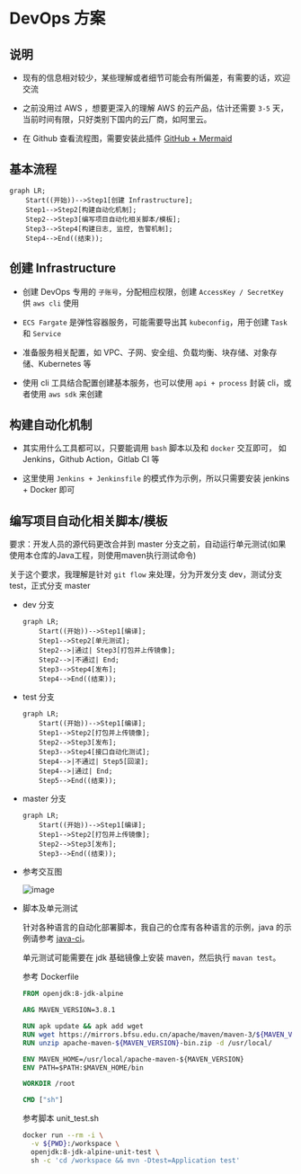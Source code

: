 # DevOps 方案

## 说明

- 现有的信息相对较少，某些理解或者细节可能会有所偏差，有需要的话，欢迎交流

- 之前没用过 AWS ，想要更深入的理解 AWS 的云产品，估计还需要 `3-5` 天，当前时间有限，只好类别下国内的云厂商，如阿里云。

- 在 Github 查看流程图，需要安装此插件 [GitHub + Mermaid](https://chrome.google.com/webstore/detail/github-%20-mermaid/goiiopgdnkogdbjmncgedmgpoajilohe)

## 基本流程

```mermaid
graph LR;
    Start((开始))-->Step1[创建 Infrastructure];
    Step1-->Step2[构建自动化机制];
    Step2-->Step3[编写项目自动化相关脚本/模板];
    Step3-->Step4[构建日志, 监控, 告警机制];
    Step4-->End((结束));
```

## 创建 Infrastructure

- 创建 DevOps 专用的 `子账号`，分配相应权限，创建 `AccessKey / SecretKey` 供 `aws cli` 使用

- `ECS Fargate` 是弹性容器服务，可能需要导出其 `kubeconfig`，用于创建 `Task` 和 `Service`

- 准备服务相关配置，如 VPC、子网、安全组、负载均衡、块存储、对象存储、Kubernetes 等

- 使用 cli 工具结合配置创建基本服务，也可以使用 `api + process` 封装 cli，或者使用 `aws sdk` 来创建

## 构建自动化机制

- 其实用什么工具都可以，只要能调用 `bash` 脚本以及和 `docker` 交互即可， 如 Jenkins，Github Action，Gitlab CI 等

- 这里使用 `Jenkins + Jenkinsfile` 的模式作为示例，所以只需要安装 jenkins + Docker 即可

## 编写项目自动化相关脚本/模板

要求：开发人员的源代码更改合并到 master 分支之前，自动运行单元测试(如果使用本仓库的Java工程，则使用maven执行测试命令)

关于这个要求，我理解是针对 `git flow` 来处理，分为开发分支 dev，测试分支 test，正式分支 master
  
- dev 分支
  ```mermaid
  graph LR;
      Start((开始))-->Step1[编译];
      Step1-->Step2[单元测试];
      Step2-->|通过| Step3[打包并上传镜像];
      Step2-->|不通过| End;
      Step3-->Step4[发布];
      Step4-->End((结束));
  ```
  
- test 分支
  
  ```mermaid
  graph LR;
      Start((开始))-->Step1[编译];
      Step1-->Step2[打包并上传镜像];
      Step2-->Step3[发布];
      Step3-->Step4[接口自动化测试];
      Step4-->|不通过| Step5[回滚];
      Step4-->|通过| End;
      Step5-->End((结束));
  ```
  
- master 分支
  
  ```mermaid
  graph LR;
      Start((开始))-->Step1[编译];
      Step1-->Step2[打包并上传镜像];
      Step2-->Step3[发布];
      Step3-->End((结束));
  ```

- 参考交互图

  ![image](https://user-images.githubusercontent.com/6275608/136703241-a394a511-e94e-4ff8-9f06-1a9d4182df92.png)

- 脚本及单元测试

  针对各种语言的自动化部署脚本，我自己的仓库有各种语言的示例，java 的示例请参考 [java-ci](https://github.com/ErikXu/java-ci)。
  
  单元测试可能需要在 jdk 基础镜像上安装 maven，然后执行 `mavan test`。
  
  参考 Dockerfile
  
  ```Dockerfile
  FROM openjdk:8-jdk-alpine
  
  ARG MAVEN_VERSION=3.8.1
  
  RUN apk update && apk add wget
  RUN wget https://mirrors.bfsu.edu.cn/apache/maven/maven-3/${MAVEN_VERSION}/binaries/apache-maven-${MAVEN_VERSION}-bin.zip
  RUN unzip apache-maven-${MAVEN_VERSION}-bin.zip -d /usr/local/
  
  ENV MAVEN_HOME=/usr/local/apache-maven-${MAVEN_VERSION}
  ENV PATH=$PATH:$MAVEN_HOME/bin
  
  WORKDIR /root

  CMD ["sh"]
  ```
  
  参考脚本 unit_test.sh
  
  ```bash
  docker run --rm -i \
    -v ${PWD}:/workspace \
    openjdk:8-jdk-alpine-unit-test \
    sh -c 'cd /workspace && mvn -Dtest=Application test'
  ```
  
  
